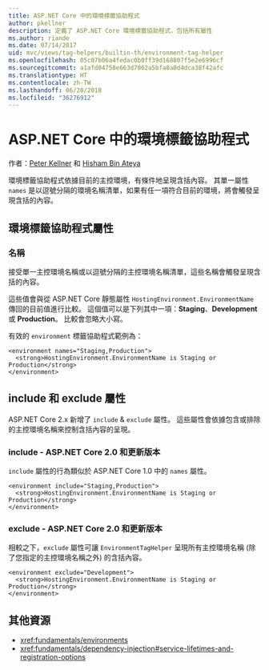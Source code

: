 ```yaml
---
title: ASP.NET Core 中的環境標籤協助程式
author: pkellner
description: 定義了 ASP.NET Core 環境標籤協助程式，包括所有屬性
ms.author: riande
ms.date: 07/14/2017
uid: mvc/views/tag-helpers/builtin-th/environment-tag-helper
ms.openlocfilehash: 05c07b06a4fedac0b0ff39d168807f5e2e6996cf
ms.sourcegitcommit: a1afd04758e663d7062a5bfa8a0d4dca38f42afc
ms.translationtype: HT
ms.contentlocale: zh-TW
ms.lasthandoff: 06/20/2018
ms.locfileid: "36276912"
---
```

# <a name="environment-tag-helper-in-aspnet-core"></a>ASP.NET Core 中的環境標籤協助程式

作者：[Peter Kellner](http://peterkellner.net) 和 [Hisham Bin Ateya](https://twitter.com/hishambinateya)

環境標籤協助程式依據目前的主控環境，有條件地呈現含括內容。 其單一屬性 `names` 是以逗號分隔的環境名稱清單，如果有任一項符合目前的環境，將會觸發呈現含括的內容。

## <a name="environment-tag-helper-attributes"></a>環境標籤協助程式屬性

### <a name="names"></a>名稱

接受單一主控環境名稱或以逗號分隔的主控環境名稱清單，這些名稱會觸發呈現含括的內容。

這些值會與從 ASP.NET Core 靜態屬性 `HostingEnvironment.EnvironmentName` 傳回的目前值進行比較。  這個值可以是下列其中一項：**Staging**、**Development** 或 **Production**。 比較會忽略大小寫。

有效的 `environment` 標籤協助程式範例為：

```cshtml
<environment names="Staging,Production">
  <strong>HostingEnvironment.EnvironmentName is Staging or Production</strong>
</environment>
```

## <a name="include-and-exclude-attributes"></a>include 和 exclude 屬性

ASP.NET Core 2.x 新增了 `include`  &  `exclude` 屬性。 這些屬性會依據包含或排除的主控環境名稱來控制含括內容的呈現。

### <a name="include-aspnet-core-20-and-later"></a>include - ASP.NET Core 2.0 和更新版本

`include` 屬性的行為類似於 ASP.NET Core 1.0 中的 `names` 屬性。

```cshtml
<environment include="Staging,Production">
  <strong>HostingEnvironment.EnvironmentName is Staging or Production</strong>
</environment>
```

### <a name="exclude-aspnet-core-20-and-later"></a>exclude - ASP.NET Core 2.0 和更新版本

相較之下，`exclude` 屬性可讓 `EnvironmentTagHelper` 呈現所有主控環境名稱 (除了您指定的主控環境名稱之外) 的含括內容。

```cshtml
<environment exclude="Development">
  <strong>HostingEnvironment.EnvironmentName is Staging or Production</strong>
</environment>
```

## <a name="additional-resources"></a>其他資源

* <xref:fundamentals/environments>
* <xref:fundamentals/dependency-injection#service-lifetimes-and-registration-options>
